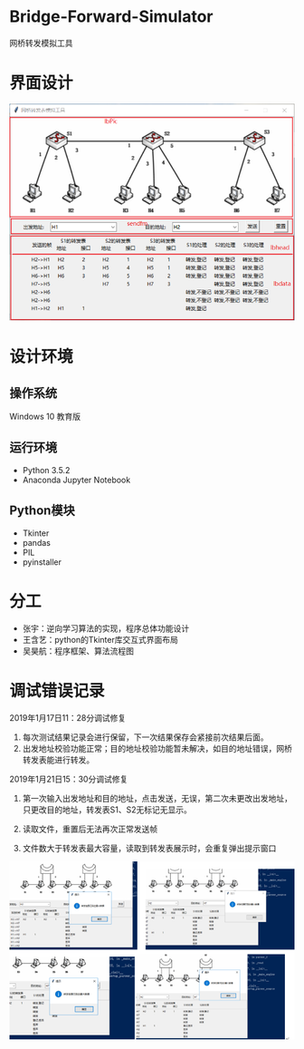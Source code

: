 # Bridge-Forward-Simulator
网桥转发模拟工具
# 界面设计
![text](https://github.com/YuleZhang/Bridge-Forward-Simulator/blob/master/%E7%95%8C%E9%9D%A2%E5%B8%83%E5%B1%80.PNG)
# 设计环境
## 操作系统
Windows 10 教育版
## 运行环境
* Python 3.5.2
* Anaconda Jupyter Notebook
## Python模块
* Tkinter
* pandas
* PIL
* pyinstaller
# 分工
* 张宇：逆向学习算法的实现，程序总体功能设计
* 王含艺：python的Tkinter库交互式界面布局
* 吴昊航：程序框架、算法流程图

# 调试错误记录

2019年1月17日11：28分调试修复

1. 每次测试结果记录会进行保留，下一次结果保存会紧接前次结果后面。
2. 出发地址校验功能正常；目的地址校验功能暂未解决，如目的地址错误，网桥转发表能进行转发。

2019年1月21日15：30分调试修复

1. 第一次输入出发地址和目的地址，点击发送，无误，第二次未更改出发地址，只更改目的地址，转发表S1、S2无标记无显示。

2. 读取文件，重置后无法再次正常发送帧

3. 文件数大于转发表最大容量，读取到转发表展示时，会重复弹出提示窗口

![调试](调试.png)